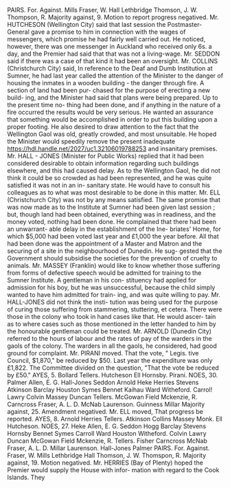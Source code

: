 PAIRS. For. Against. Mills Fraser, W. Hall Lethbridge Thomson, J. W. Thompson, R. Majority against, 9. Motion to report progress negatived. Mr. HUTCHESON (Wellington City) said that last session the Postmaster-General gave a promise to him in connection with the wages of messengers, which promise he had fairly well carried out. He noticed, however, there was one messenger in Auckland who received only 6s. a day, and the Premier had said that that was not a living-wage. Mr. SEDDON said if there was a case of that kind it had been an oversight. Mr. COLLINS (Christchurch City) said, In reference to the Deaf and Dumb Institution at Sumner, he had last year called the attention of the Minister to the danger of housing the inmates in a wooden building - the danger through fire. A section of land had been pur- chased for the purpose of erecting a new build- ing, and the Minister had said that plans were being prepared. Up to the present time no- thing had been done, and if anything in the nature of a fire occurred the results would be very serious. He wanted an assurance that something would be accomplished in order to put this building upon a proper footing. He also desired to draw attention to the fact that the Wellington Gaol was old, greatly crowded, and most unsuitable. He hoped the Minister would speedily remove the present inadequate https://hdl.handle.net/2027/uc1.32106019788253 and insanitary premises. Mr. HALL - JONES (Minister for Public Works) replied that it had been considered desirable to obtain information regarding such buildings elsewhere, and this had caused delay. As to the Wellington Gaol, he did not think it could be so crowded as had been represented, and he was quite satisfied it was not in an in- sanitary state. He would have to consult his colleagues as to what was most desirable to be done in this matter. Mr. ELL (Christchurch City) was not by any means satisfied. The same promise that was now made as to the Institute at Sumner had been given last session ; but, though land had been obtained, everything was in readiness, and the money voted, nothing had been done. He complained that there had been an unwarrant- able delay in the establishment of the Ine- briates' Home, for which $5,000 had been voted last year and £1,000 the year before. All that had been done was the appointment of a Master and Matron and the securing of a site in the neighbourhood of Dunedin. He sug- gested that the Government should subsidise the societies for the prevention of cruelty to animals. Mr. MASSEY (Franklin) would like to know whether those suffering from forms of defective speech would be admitted for training to the Sumner Institute. A gentleman in his con- stituency had applied for admission for his boy, but he was unsuccessful, because the child simply wanted to have him admitted for train- ing, and was quite willing to pay. Mr. HALL-JONES did not think the insti- tution was being used for the purpose of curing those suffering from stammering, stuttering, et cetera. There were those in the colony who took in hand cases like that. He would ascer- tain as to where cases such as those mentioned in the letter handed to him by the honourable gentleman could be treated. Mr. ARNOLD (Dunedin City) referred to the hours of labour and the rates of pay of the warders in the gaols of the colony. The warders in all the gaols, he considered, had good ground for complaint. Mr. PIRANI moved. That the vote, " Legis. tive Council, $1,870," be reduced by $50. Last year the expenditure was only £1,822. The Committee divided on the question, "That the vote be reduced by £50." AYES, 5. Bollard Tellers. Hutcheson Ell Hornsby. Pirani. NOES, 30. Palmer Allen, E. G. Hall-Jones Seddon Arnold Heke Herries Stevens Atkinson Barclay Houston Symes Bennet Kaihau Ward Witheford. Carrol! Lawry Colvin Massey Duncan Tellers. McGowan Field Mckenzie, R. Carncross Fraser, A. L. D. McNab Laurenson. Guinness Millar Majority against, 25. Amendment negatived. Mr. ELL moved, That progress be reported. AYES, 8. Arnold Herries Tellers. Atkinson Collins Massey Monk. Ell Hutcheson. NOES, 27. Heke Allen, E. G. Seddon Hogg Barclay Stevens Hornsby Bennet Symes Carroll Ward Houston Witheford. Colvin Lawry Duncan McGowan Field Mckenzie, R. Tellers. Fisher Carncross McNab Fraser, A. L. D. Millar Laurenson. Hall-Jones Palmer PAIRS. For. Against. Fraser, W. Mills Lethbridge Hall Thomson, J. W. Thomspon, R. Majority against, 19. Motion negatived. Mr. HERRIES (Bay of Plenty) hoped the Premier would supply the House with infor- mation with regard to the Cook Islands. They 